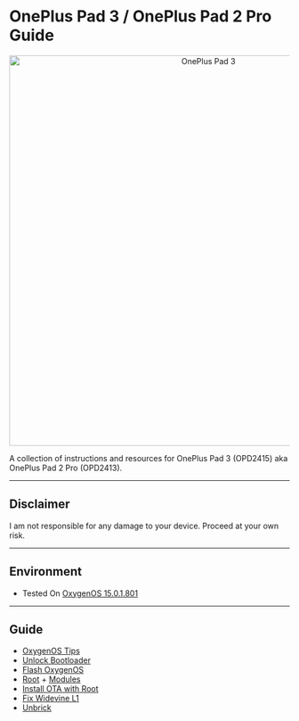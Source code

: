 # OnePlus Pad 3 / OnePlus Pad 2 Pro Guide

<p align="center">
  <img src="https://www.oneplus.com/content/dam/oneplus/2025/product-station/pad3/assets/images-kv-1-6d5146.png.webp" alt="OnePlus Pad 3" width="700"/>
</p>

A collection of instructions and resources for OnePlus Pad 3 (OPD2415) aka OnePlus Pad 2 Pro (OPD2413).

---

## Disclaimer
I am not responsible for any damage to your device. Proceed at your own risk.

---

## **Environment**

* Tested On [OxygenOS 15.0.1.801](https://community.oneplus.com/thread/1971218898548162560)

---

## **Guide**
- [OxygenOS Tips](docs/stock.md)
- [Unlock Bootloader](docs/unlock.md)
- [Flash OxygenOS](docs/flash-oos.md)
- [Root](docs/root.md) + [Modules](docs/modules.md)
- [Install OTA with Root](docs/root.md#how-to-install-ota-while-maintaining-root)
- [Fix Widevine L1](docs/widevine.md)
- [Unbrick](docs/unbrick.md)
